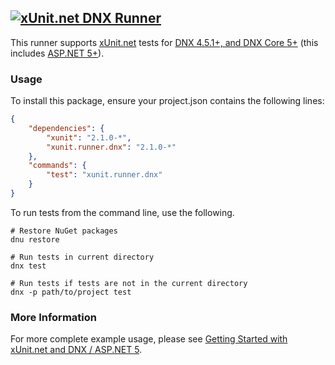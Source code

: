 ## <a href="https://github.com/xunit/xunit"><img src="https://raw.github.com/xunit/media/master/full-logo.png" title="xUnit.net DNX Runner" /></a>

This runner supports [xUnit.net](https://github.com/xunit/xunit) tests for [DNX 4.5.1+, and DNX Core 5+](https://github.com/aspnet/dnx) (this includes [ASP.NET 5+](https://github.com/aspnet)).

### Usage

To install this package, ensure your project.json contains the following lines:

```JSON
{
    "dependencies": {
        "xunit": "2.1.0-*",
        "xunit.runner.dnx": "2.1.0-*"
    },
    "commands": {
        "test": "xunit.runner.dnx"
    }
}
```

To run tests from the command line, use the following.

```Shell
# Restore NuGet packages
dnu restore

# Run tests in current directory
dnx test

# Run tests if tests are not in the current directory
dnx -p path/to/project test
```

### More Information

For more complete example usage, please see [Getting Started with xUnit.net and DNX / ASP.NET 5](http://xunit.github.io/docs/getting-started-dnx.html).
